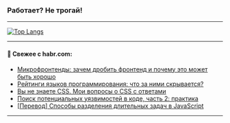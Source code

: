 ### Работает? Не трогай!

---
<!--
#### 🛠️ Technical stack:

![Java](https://img.shields.io/badge/Java-informational?logo=Oracle&style=flat&logoColor=white&color=FF4500)
![Kotlin](https://img.shields.io/badge/Kotlin-informational?logo=Kotlin&style=flat&logoColor=white&color=774D97)
![TS](https://img.shields.io/badge/TypeScript-informational?logo=typeScript&style=flat&logoColor=black&color=017acc)
![Python](https://img.shields.io/badge/Python-informational?logo=Python&style=flat&logoColor=black&color=ffdd54) <br>
![Spring](https://img.shields.io/badge/Spring-informational?logo=Spring&style=flat&logoColor=white&color=6DB33F) 
![SpringBoot](https://img.shields.io/badge/SpringBoot-informational?logo=SpringBoot&style=flat&logoColor=white&color=6DB33F)
![Nest](https://img.shields.io/badge/NestJS-informational?logo=NestJS&style=flat&logoColor=white&color=E0234E) 
![NodeJS](https://img.shields.io/badge/NodeJS-informational?logo=node.js&style=flat&logoColor=white&color=70A760)<br>
![PostgreSQL](https://img.shields.io/badge/PostgreSQL-informational?logo=PostgreSQL&style=flat&logoColor=white&color=DAA520)
![MongoDB](https://img.shields.io/badge/MongoDB-informational?logo=MongoDB&style=flat&logoColor=white&color=870000)
![Apache](https://img.shields.io/badge/Apache-informational?logo=apache&style=flat&logoColor=white&color=f74e28)

___ 
-->

<!--- #### 🛠️ : --->

[![Top Langs](https://github-readme-stats-82jvfl3w3-advtsettinggmailcoms-projects.vercel.app/api/top-langs/?username=zloylis&langs_count=10&hide_title=true&title_color=e6edf3&size_weight=0.5&count_weight=0.5&layout=compact&hide_progress=true&hide_border=true&theme=dracula)](https://github.com/zloylis)

<!---


####  :octocat:&nbsp;&nbsp; Статистика:

![GitHub stats](https://github-readme-stats-u2qms2cxw-advtsettinggmailcoms-projects.vercel.app/api?username=zloylis&show_icons=true&hide_border=true&theme=dracula&title_color=e6edf3&include_all_commits=true&count_private=true&hide_rank=false&hide_title=true&rank_icon=github)
-->
---

#### 💬 Свежее с habr.com:

<!-- BLOG-POST-LIST:START -->
- [Микрофронтенды: зачем дробить фронтенд и почему это может быть хорошо](https://habr.com/ru/companies/oleg-bunin/articles/884562/?utm_source=habrahabr&utm_medium=rss&utm_campaign=884562)
- [Рейтинги языков программирования: что за ними скрывается?](https://habr.com/ru/companies/kryptonite/articles/885528/?utm_source=habrahabr&utm_medium=rss&utm_campaign=885528)
- [Вы не знаете CSS. Мои вопросы о CSS с ответами](https://habr.com/ru/companies/ruvds/articles/883284/?utm_source=habrahabr&utm_medium=rss&utm_campaign=883284)
- [Поиск потенциальных уязвимостей в коде, часть 2: практика](https://habr.com/ru/companies/pvs-studio/articles/885576/?utm_source=habrahabr&utm_medium=rss&utm_campaign=885576)
- [[Перевод] Способы разделения длительных задач в JavaScript](https://habr.com/ru/companies/timeweb/articles/882418/?utm_source=habrahabr&utm_medium=rss&utm_campaign=882418)
<!-- BLOG-POST-LIST:END -->

---
